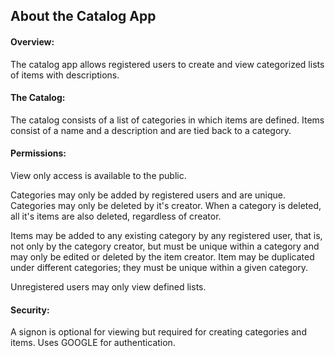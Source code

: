 
## About the Catalog App



#### Overview:

The catalog app allows registered users to create and view categorized lists of items with descriptions.



#### The Catalog:

The catalog consists of a list of categories in which items are defined.
Items consist of a name and a description and are tied back to a category.



#### Permissions:

View only access is available to the public.

Categories may only be added by registered users and are unique.
Categories may only be deleted by it's creator.
When a category is deleted, all it's items are also deleted, regardless of creator.

Items may be added to any existing category by any registered user, that is, not only
by the category creator, but must be unique within a category and may only be edited
or deleted by the item creator.
Item may be duplicated under different categories;  they must be unique within a given
category.

Unregistered users may only view defined lists.



#### Security:

A signon is optional for viewing but required for creating categories and items.
Uses GOOGLE for authentication. 





